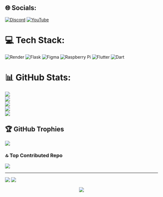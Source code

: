## 🌐 Socials:
[![Discord](https://img.shields.io/badge/Discord-%237289DA.svg?logo=discord&logoColor=white)](https://allmylinks.com/link/out?id=kdib4s-nu8b-1e19god) [![YouTube](https://img.shields.io/badge/YouTube-%23FF0000.svg?logo=YouTube&logoColor=white)](https://youtube.com/@dankware_)

# 💻 Tech Stack:
![Render](https://img.shields.io/badge/Render-%46E3B7.svg?style=flat&logo=render&logoColor=white)
![Flask](https://img.shields.io/badge/flask-%23000.svg?style=flat&logo=flask&logoColor=white)
![Figma](https://img.shields.io/badge/figma-%23F24E1E.svg?style=flat&logo=figma&logoColor=white)
![Raspberry Pi](https://img.shields.io/badge/-Raspberry_Pi-C51A4A?style=flat&logo=Raspberry-Pi)
![Flutter](https://img.shields.io/badge/Flutter-%2302569B.svg?style=flat&logo=Flutter&logoColor=white)
![Dart](https://img.shields.io/badge/dart-%230175C2.svg?style=flat&logo=dart&logoColor=white)

# 📊 GitHub Stats:
![](https://lanyard-profile-readme.vercel.app/api/761467343427207169)<br/>
![]()<br/>
![](https://github-readme-stats.vercel.app/api?username=SirDank&theme=radical&bg_color=000000&title_color=FF0000&icon_color=FF0000&text_color=FFFFFF&hide_border=false&include_all_commits=true&count_private=true)<br/>
![](https://github-readme-streak-stats.herokuapp.com/?user=SirDank&theme=radical&bg_color=000000&fire=FF0000&ring=FF0000&hide_border=false)<br/>
![](https://github-readme-stats.vercel.app/api/top-langs/?username=SirDank&theme=radical&bg_color=000000&title_color=FF0000&icon_color=FF0000&text_color=FFFFFF&hide_border=false&include_all_commits=true&count_private=true&layout=compact)<br/>
![]()<br/>
![](https://profile-counter.glitch.me/SirDank/count.svg)

## 🏆 GitHub Trophies
![](https://github-profile-trophy.vercel.app/?username=SirDank&theme=radical&title=Followers,Stars,Commits,Repositories,PullRequest&no-frame=true&no-bg=true&margin-w=4)

### 🔝 Top Contributed Repo
![](https://github-contributor-stats.vercel.app/api?username=SirDank&limit=5&theme=radical&bg_color=000000&title_color=FF0000&icon_color=FF0000&text_color=FFFFFF&combine_all_yearly_contributions=true)

---
[![](https://visitcount.itsvg.in/api?id=SirDank&icon=5&color=4)](https://visitcount.itsvg.in)
![](https://hit.yhype.me/github/profile?user_id=52797753)

<p align="center">
<img src="https://i.imgur.com/bXUYFpH.png">
</p>
